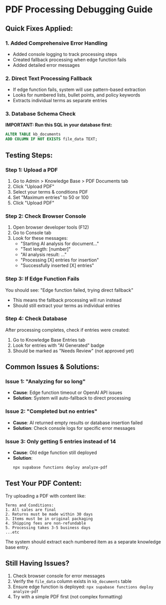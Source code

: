 # PDF Processing Debugging Guide

## Quick Fixes Applied:

### 1. Added Comprehensive Error Handling
- Added console logging to track processing steps
- Created fallback processing when edge function fails
- Added detailed error messages

### 2. Direct Text Processing Fallback
- If edge function fails, system will use pattern-based extraction
- Looks for numbered lists, bullet points, and policy keywords
- Extracts individual terms as separate entries

### 3. Database Schema Check

**IMPORTANT: Run this SQL in your database first:**
```sql
ALTER TABLE kb_documents 
ADD COLUMN IF NOT EXISTS file_data TEXT;
```

## Testing Steps:

### Step 1: Upload a PDF
1. Go to Admin > Knowledge Base > PDF Documents tab
2. Click "Upload PDF"
3. Select your terms & conditions PDF
4. Set "Maximum entries" to 50 or 100
5. Click "Upload PDF"

### Step 2: Check Browser Console
1. Open browser developer tools (F12)
2. Go to Console tab
3. Look for these messages:
   - "Starting AI analysis for document..."
   - "Text length: [number]"
   - "AI analysis result: ..."
   - "Processing [X] entries for insertion"
   - "Successfully inserted [X] entries"

### Step 3: If Edge Function Fails
You should see: "Edge function failed, trying direct fallback"
- This means the fallback processing will run instead
- Should still extract your terms as individual entries

### Step 4: Check Database
After processing completes, check if entries were created:
1. Go to Knowledge Base Entries tab
2. Look for entries with "AI Generated" badge
3. Should be marked as "Needs Review" (not approved yet)

## Common Issues & Solutions:

### Issue 1: "Analyzing for so long"
- **Cause**: Edge function timeout or OpenAI API issues
- **Solution**: System will auto-fallback to direct processing

### Issue 2: "Completed but no entries"
- **Cause**: AI returned empty results or database insertion failed
- **Solution**: Check console logs for specific error messages

### Issue 3: Only getting 5 entries instead of 14
- **Cause**: Old edge function still deployed
- **Solution**: 
  ```bash
  npx supabase functions deploy analyze-pdf
  ```

## Test Your PDF Content:

Try uploading a PDF with content like:
```
Terms and Conditions:
1. All sales are final
2. Returns must be made within 30 days
3. Items must be in original packaging
4. Shipping fees are non-refundable
5. Processing takes 3-5 business days
...etc
```

The system should extract each numbered item as a separate knowledge base entry.

## Still Having Issues?

1. Check browser console for error messages
2. Verify the `file_data` column exists in `kb_documents` table
3. Ensure edge function is deployed: `npx supabase functions deploy analyze-pdf`
4. Try with a simple PDF first (not complex formatting)